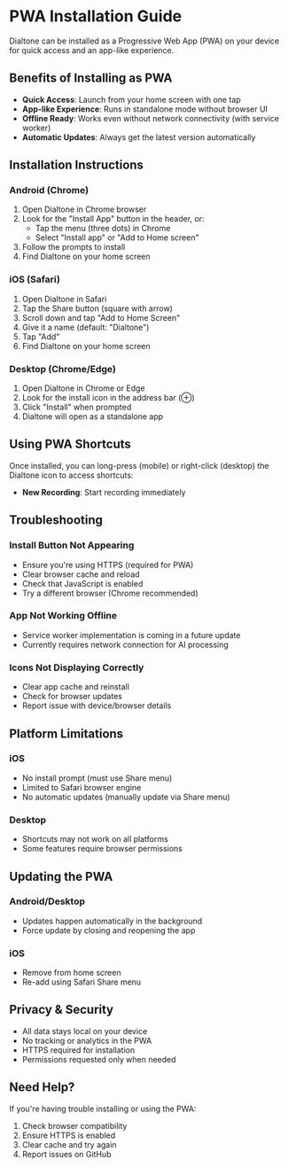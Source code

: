 # PWA Installation Guide

Dialtone can be installed as a Progressive Web App (PWA) on your device for quick access and an app-like experience.

## Benefits of Installing as PWA

- **Quick Access**: Launch from your home screen with one tap
- **App-like Experience**: Runs in standalone mode without browser UI
- **Offline Ready**: Works even without network connectivity (with service worker)
- **Automatic Updates**: Always get the latest version automatically

## Installation Instructions

### Android (Chrome)

1. Open Dialtone in Chrome browser
2. Look for the "Install App" button in the header, or:
   - Tap the menu (three dots) in Chrome
   - Select "Install app" or "Add to Home screen"
3. Follow the prompts to install
4. Find Dialtone on your home screen

### iOS (Safari)

1. Open Dialtone in Safari
2. Tap the Share button (square with arrow)
3. Scroll down and tap "Add to Home Screen"
4. Give it a name (default: "Dialtone")
5. Tap "Add"
6. Find Dialtone on your home screen

### Desktop (Chrome/Edge)

1. Open Dialtone in Chrome or Edge
2. Look for the install icon in the address bar (⊕)
3. Click "Install" when prompted
4. Dialtone will open as a standalone app

## Using PWA Shortcuts

Once installed, you can long-press (mobile) or right-click (desktop) the Dialtone icon to access shortcuts:

- **New Recording**: Start recording immediately

## Troubleshooting

### Install Button Not Appearing

- Ensure you're using HTTPS (required for PWA)
- Clear browser cache and reload
- Check that JavaScript is enabled
- Try a different browser (Chrome recommended)

### App Not Working Offline

- Service worker implementation is coming in a future update
- Currently requires network connection for AI processing

### Icons Not Displaying Correctly

- Clear app cache and reinstall
- Check for browser updates
- Report issue with device/browser details

## Platform Limitations

### iOS
- No install prompt (must use Share menu)
- Limited to Safari browser engine
- No automatic updates (manually update via Share menu)

### Desktop
- Shortcuts may not work on all platforms
- Some features require browser permissions

## Updating the PWA

### Android/Desktop
- Updates happen automatically in the background
- Force update by closing and reopening the app

### iOS
- Remove from home screen
- Re-add using Safari Share menu

## Privacy & Security

- All data stays local on your device
- No tracking or analytics in the PWA
- HTTPS required for installation
- Permissions requested only when needed

## Need Help?

If you're having trouble installing or using the PWA:

1. Check browser compatibility
2. Ensure HTTPS is enabled
3. Clear cache and try again
4. Report issues on GitHub